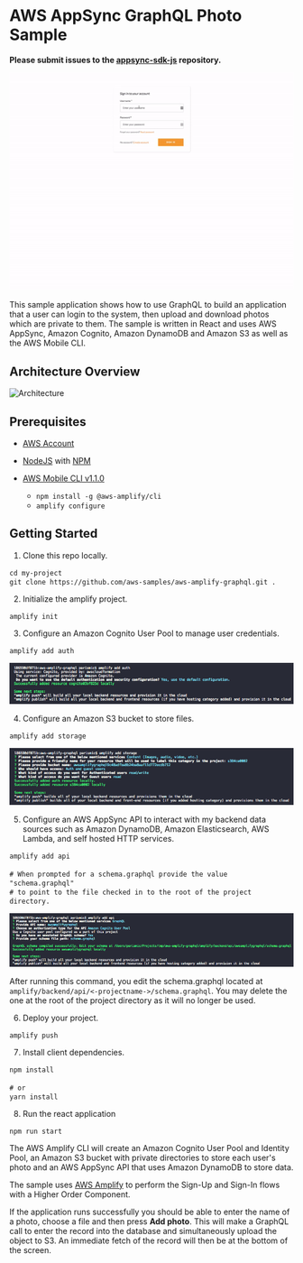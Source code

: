 # AWS AppSync GraphQL Photo Sample

**Please submit issues to the [appsync-sdk-js](https://github.com/awslabs/aws-mobile-appsync-sdk-js/issues) repository.**

![Demo](public/demo.gif)

This sample application shows how to use GraphQL to build an application that a user can login to the system, then upload and download photos which are private to them. The sample is written in React and uses AWS AppSync, Amazon Cognito, Amazon DynamoDB and Amazon S3 as well as the AWS Mobile CLI.

## Architecture Overview

![Architecture](public/architecture_diagram.png)

## Prerequisites
+ [AWS Account](https://aws.amazon.com/mobile/details/)

+ [NodeJS](https://nodejs.org/en/download/) with [NPM](https://docs.npmjs.com/getting-started/installing-node)

+ [AWS Mobile CLI v1.1.0](https://github.com/aws/awsmobile-cli)
  - `npm install -g @aws-amplify/cli`
  - `amplify configure` 

## Getting Started

1. Clone this repo locally.

```
cd my-project
git clone https://github.com/aws-samples/aws-amplify-graphql.git .
```

2. Initialize the amplify project.

```
amplify init
```

3. Configure an Amazon Cognito User Pool to manage user credentials.

```
amplify add auth
```

![Architecture](public/amplify-add-auth.png)

4. Configure an Amazon S3 bucket to store files.

```
amplify add storage
```

![Architecture](public/amplify-add-storage.png)

5. Configure an AWS AppSync API to interact with my backend data sources such as Amazon DynamoDB, Amazon Elasticsearch, AWS Lambda, and self hosted HTTP services. 

```
amplify add api

# When prompted for a schema.graphql provide the value "schema.graphql"
# to point to the file checked in to the root of the project directory.
```

![Architecture](public/amplify-add-api.png)

After running this command, you edit the schema.graphql located at `amplify/backend/api/<-projectname->/schema.graphql`. You may
delete the one at the root of the project directory as it will no longer be used.

6. Deploy your project.

```
amplify push
```

7. Install client dependencies.

```
npm install

# or
yarn install
```

8. Run the react application

```
npm run start
```

The AWS Amplify CLI will create an Amazon Cognito User Pool and Identity Pool, an Amazon S3 bucket with private directories to store each user's photo and an AWS AppSync API that uses Amazon DynamoDB to store data.

The sample uses [AWS Amplify](https://github.com/aws/aws-amplify) to perform the Sign-Up and Sign-In flows with a Higher Order Component.

If the application runs successfully you should be able to enter the name of a photo, choose a file and then press **Add photo**. This will make a GraphQL call to enter the record into the database and simultaneously upload the object to S3. An immediate fetch of the record will then be at the bottom of the screen.


